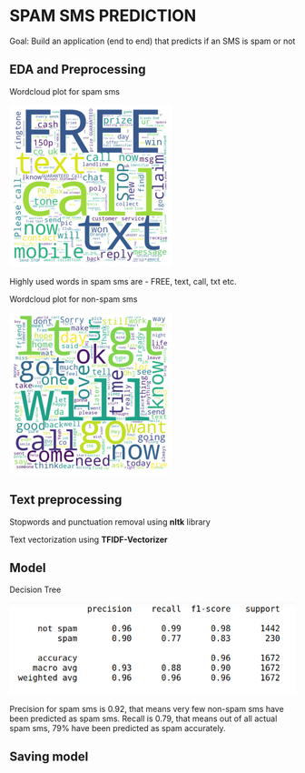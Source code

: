# SPAM SMS PREDICTION

<p> Goal: Build an application (end to end) that predicts if an SMS is spam or not </p>

## EDA and Preprocessing

<p>Wordcloud plot for spam sms</p>

<img src="plots/wc1.png">

<p> Highly used words in spam sms are - FREE, text, call, txt etc.

<p>Wordcloud plot for non-spam sms</p>

<img src="plots/wc2.png">

## Text preprocessing

<p> Stopwords and punctuation removal using <b>nltk</b> library </p>
<p> Text vectorization using <b>TFIDF-Vectorizer</b> </p>

## Model
<p> Decision Tree </p>

<img src="plots/report.png">

<p> Precision for spam sms is 0.92, that means very few non-spam sms have been predicted as spam sms. Recall is 0.79, that means out of all actual spam sms, 79% have been predicted as spam accurately. </p>

## Saving model
